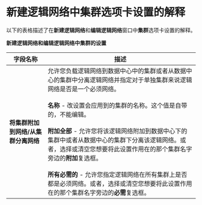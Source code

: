 # 新建逻辑网络中集群选项卡设置的解释

以下的表格描述了在**新建逻辑网络**和**编辑逻辑网络**窗口中**集群**选项卡设置的解释。

**新建逻辑网络和编辑逻辑网络中集群的设置**

|**字段名称**|**描述**|
|------------|--------|
|**将集群附加到网络/从集群分离网络**| 允许您负载逻辑网络到数据中心中的集群或者从数据中心的集群中分离逻辑网络并指定对于单独集群来说逻辑网络是否是一个必须网络。<br/><br/>**名称** - 改设置会应用到的集群的名称。这个值是自带的，不能编辑。<br/><br/>**附加全部** - 允许您将该逻辑网络附加到数据中心下的集群中或者从数据中心的集群下分离该逻辑网络。或者，选择或清空您想要将此设置作用在的那个集群名字旁边的**附加**复选框。<br/><br/>**所有必需的** - 允许您指定逻辑网络在所有集群上是否都是必须网络。或者，选择或清空您想要将此设置作用在的那个集群名字旁边的**必需**复选框。  |
